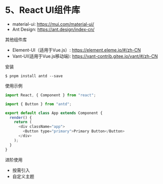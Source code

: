 # 5、React UI组件库

- material-ui: https://mui.com/material-ui/
- Ant Design: https://ant.design/index-cn/

其他组件库

- Element-UI（适用于Vue.js）: https://element.eleme.io/#/zh-CN
- Vant-UI(适用于Vue.js移动端): https://vant-contrib.gitee.io/vant/#/zh-CN



安装

```
$ pnpm install antd --save
```

使用示例

```js
import React, { Component } from "react";

import { Button } from "antd";

export default class App extends Component {
  render() {
    return (
      <div className="app">
        <Button type="primary">Primary Button</Button>
      </div>
    );
  }
}

```

进阶使用

- 按需引入
- 自定义主题
